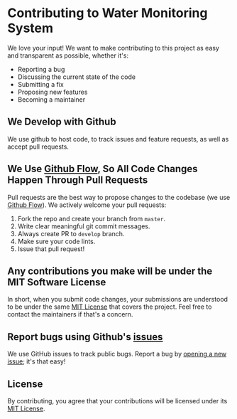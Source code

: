 # Contributing to Water Monitoring System

We love your input! We want to make contributing to this project as easy and transparent as possible, whether it's:

- Reporting a bug
- Discussing the current state of the code
- Submitting a fix
- Proposing new features
- Becoming a maintainer

## We Develop with Github

We use github to host code, to track issues and feature requests, as well as accept pull requests.

## We Use [Github Flow](https://guides.github.com/introduction/flow/index.html), So All Code Changes Happen Through Pull Requests

Pull requests are the best way to propose changes to the codebase (we use [Github Flow](https://guides.github.com/introduction/flow/index.html)). We actively welcome your pull requests:

1. Fork the repo and create your branch from `master`.
2. Write clear meaningful git commit messages.
3. Always create PR to `develop` branch.
4. Make sure your code lints.
5. Issue that pull request!

## Any contributions you make will be under the MIT Software License

In short, when you submit code changes, your submissions are understood to be under the same [MIT License](https://github.com/vinitshahdeo/peerlist-readme-badge/blob/master/LICENSE) that covers the project. Feel free to contact the maintainers if that's a concern.

## Report bugs using Github's [issues](https://github.com/vinitshahdeo/peerlist-readme-badge/issues)

We use GitHub issues to track public bugs. Report a bug by [opening a new issue](https://github.com/vinitshahdeo/peerlist-readme-badge/issues/new); it's that easy!

## License

By contributing, you agree that your contributions will be licensed under its [MIT License](https://github.com/vinitshahdeo/peerlist-readme-badge/blob/master/LICENSE).
